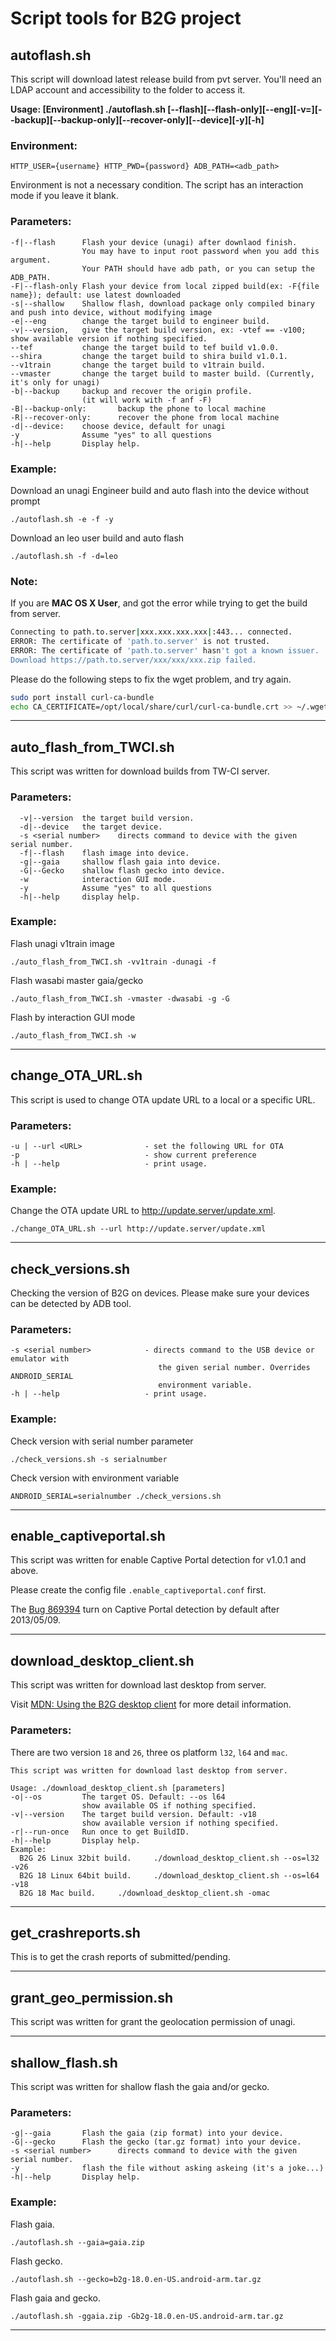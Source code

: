 # Script tools for B2G project


## autoflash.sh

This script will download latest release build from pvt server. You'll need an LDAP account and accessibility to the folder to access it.

**Usage: [Environment] ./autoflash.sh [--flash][--flash-only][--eng][-v=<version>][--backup][--backup-only][--recover-only][--device][-y][-h]**


### Environment:

```
HTTP_USER={username} HTTP_PWD={password} ADB_PATH=<adb_path>
```

Environment is not a necessary condition. The script has an interaction mode if you leave it blank.

### Parameters:

```
-f|--flash      Flash your device (unagi) after downlaod finish.
                You may have to input root password when you add this argument.
                Your PATH should have adb path, or you can setup the ADB_PATH.
-F|--flash-only Flash your device from local zipped build(ex: -F{file name}); default: use latest downloaded
-s|--shallow    Shallow flash, download package only compiled binary and push into device, without modifying image
-e|--eng        change the target build to engineer build.
-v|--version,   give the target build version, ex: -vtef == -v100; show available version if nothing specified.
--tef           change the target build to tef build v1.0.0.
--shira         change the target build to shira build v1.0.1.
--v1train       change the target build to v1train build.
--vmaster       change the target build to master build. (Currently, it's only for unagi)
-b|--backup     backup and recover the origin profile.
                (it will work with -f anf -F)
-B|--backup-only:       backup the phone to local machine
-R|--recover-only:      recover the phone from local machine
-d|--device:    choose device, default for unagi
-y              Assume "yes" to all questions
-h|--help       Display help.
```

### Example:

Download an unagi Engineer build and auto flash into the device without prompt

    ./autoflash.sh -e -f -y

Download an leo user build and auto flash

    ./autoflash.sh -f -d=leo

### Note:

If you are **MAC OS X User**, and got the error while trying to get the build from server.

```bash
Connecting to path.to.server|xxx.xxx.xxx.xxx|:443... connected.
ERROR: The certificate of 'path.to.server' is not trusted.
ERROR: The certificate of 'path.to.server' hasn't got a known issuer.
Download https://path.to.server/xxx/xxx/xxx.zip failed.
```

Please do the following steps to fix the wget problem, and try again.

```bash
sudo port install curl-ca-bundle
echo CA_CERTIFICATE=/opt/local/share/curl/curl-ca-bundle.crt >> ~/.wgetrc
```

----

## auto_flash_from_TWCI.sh

This script was written for download builds from TW-CI server.

### Parameters:

```
  -v|--version  the target build version.
  -d|--device   the target device.
  -s <serial number>    directs command to device with the given serial number.
  -f|--flash    flash image into device.
  -g|--gaia     shallow flash gaia into device.
  -G|--Gecko    shallow flash gecko into device.
  -w            interaction GUI mode.
  -y            Assume "yes" to all questions
  -h|--help     display help.
```

### Example:

Flash unagi v1train image

    ./auto_flash_from_TWCI.sh -vv1train -dunagi -f

Flash wasabi master gaia/gecko

    ./auto_flash_from_TWCI.sh -vmaster -dwasabi -g -G

Flash by interaction GUI mode

    ./auto_flash_from_TWCI.sh -w

----

## change_OTA_URL.sh

This script is used to change OTA update URL to a local or a specific URL.

### Parameters:

```
-u | --url <URL>              - set the following URL for OTA
-p                            - show current preference
-h | --help                   - print usage.
```

### Example:

Change the OTA update URL to http://update.server/update.xml.

    ./change_OTA_URL.sh --url http://update.server/update.xml

----

## check_versions.sh

Checking the version of B2G on devices.
Please make sure your devices can be detected by ADB tool.

### Parameters:

```
-s <serial number>            - directs command to the USB device or emulator with
                                 the given serial number. Overrides ANDROID_SERIAL
                                 environment variable.
-h | --help                   - print usage.
```

### Example:

Check version with serial number parameter

    ./check_versions.sh -s serialnumber

Check version with environment variable

    ANDROID_SERIAL=serialnumber ./check_versions.sh

----

## enable_captiveportal.sh

This script was written for enable Captive Portal detection for v1.0.1 and above.

Please create the config file `.enable_captiveportal.conf` first.

The [Bug 869394](https://bugzil.la/869394) turn on Captive Portal detection by default after 2013/05/09.

----

## download_desktop_client.sh

This script was written for download last desktop from server.

Visit [MDN: Using the B2G desktop client](https://developer.mozilla.org/en-US/docs/Mozilla/Firefox_OS/Using_the_B2G_desktop_client) for more detail information.

### Parameters:

There are two version `18` and `26`, three os platform `l32`, `l64` and `mac`.

```
This script was written for download last desktop from server.

Usage: ./download_desktop_client.sh [parameters]
-o|--os         The target OS. Default: --os l64
                show available OS if nothing specified.
-v|--version    The target build version. Default: -v18
                show available version if nothing specified.
-r|--run-once   Run once to get BuildID.
-h|--help       Display help.
Example:
  B2G 26 Linux 32bit build.     ./download_desktop_client.sh --os=l32 -v26
  B2G 18 Linux 64bit build.     ./download_desktop_client.sh --os=l64 -v18
  B2G 18 Mac build.     ./download_desktop_client.sh -omac
```

----

## get_crashreports.sh

This is to get the crash reports of submitted/pending.

----

## grant_geo_permission.sh

This script was written for grant the geolocation permission of unagi.

----

## shallow_flash.sh

This script was written for shallow flash the gaia and/or gecko.

### Parameters:

```
-g|--gaia       Flash the gaia (zip format) into your device.
-G|--gecko      Flash the gecko (tar.gz format) into your device.
-s <serial number>      directs command to device with the given serial number.
-y              flash the file without asking askeing (it's a joke...)
-h|--help       Display help.
```

### Example:

Flash gaia.

    ./autoflash.sh --gaia=gaia.zip

Flash gecko.

    ./autoflash.sh --gecko=b2g-18.0.en-US.android-arm.tar.gz

Flash gaia and gecko.

    ./autoflash.sh -ggaia.zip -Gb2g-18.0.en-US.android-arm.tar.gz

----

